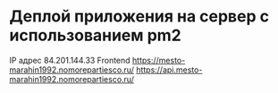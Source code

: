 # Деплой приложения на сервер с использованием pm2

IP адрес 84.201.144.33
Frontend https://mesto-marahin1992.nomorepartiesco.ru/
https://api.mesto-marahin1992.nomorepartiesco.ru/

